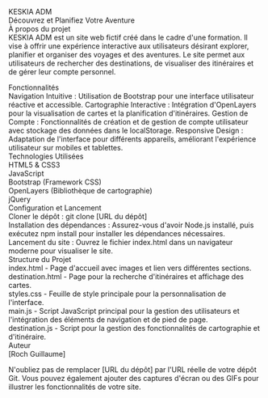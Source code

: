 KESKIA ADM <br> Découvrez et Planifiez Votre Aventure<br>
À propos du projet<br>
KESKIA ADM est un site web fictif créé dans le cadre d'une formation. Il vise à offrir une expérience interactive aux utilisateurs désirant explorer, planifier et organiser des voyages et des aventures. Le site permet aux utilisateurs de rechercher des destinations, de visualiser des itinéraires et de gérer leur compte personnel.<br>

Fonctionnalités<br>
Navigation Intuitive : Utilisation de Bootstrap pour une interface utilisateur réactive et accessible.
Cartographie Interactive : Intégration d'OpenLayers pour la visualisation de cartes et la planification d'itinéraires.
Gestion de Compte : Fonctionnalités de création et de gestion de compte utilisateur avec stockage des données dans le localStorage.
Responsive Design : Adaptation de l'interface pour différents appareils, améliorant l'expérience utilisateur sur mobiles et tablettes.<br>
Technologies Utilisées<br>
HTML5 & CSS3<br>
JavaScript<br>
Bootstrap (Framework CSS)<br>
OpenLayers (Bibliothèque de cartographie)<br>
jQuery<br>
Configuration et Lancement<br>
Cloner le dépôt : git clone [URL du dépôt]<br>
Installation des dépendances : Assurez-vous d'avoir Node.js installé, puis exécutez npm install pour installer les dépendances nécessaires.<br>
Lancement du site : Ouvrez le fichier index.html dans un navigateur moderne pour visualiser le site.<br>
Structure du Projet<br>
index.html - Page d'accueil avec images et lien vers différentes sections.<br>
destination.html - Page pour la recherche d'itinéraires et affichage des cartes.<br>
styles.css - Feuille de style principale pour la personnalisation de l'interface.<br>
main.js - Script JavaScript principal pour la gestion des utilisateurs et l'intégration des éléments de navigation et de pied de page.<br>
destination.js - Script pour la gestion des fonctionnalités de cartographie et d'itinéraire.<br>
Auteur<br>
[Roch Guillaume]

N'oubliez pas de remplacer [URL du dépôt] par l'URL réelle de votre dépôt Git. Vous pouvez également ajouter des captures d'écran ou des GIFs pour illustrer les fonctionnalités de votre site.





